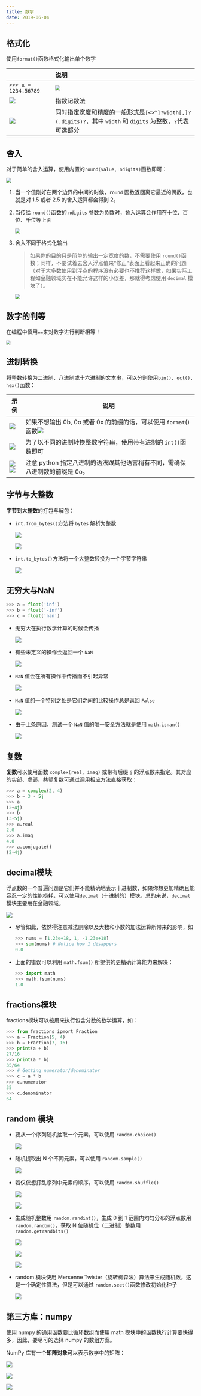 ```yaml
---
title: 数字
date: 2019-06-04
---
```


## 格式化

使用`format()`函数格式化输出单个数字

|                                                      | 说明                                                         |
| :--------------------------------------------------- | :----------------------------------------------------------- |
| `>>> x = 1234.56789`                                 | <img src="https://figure-bed.chua-n.com/notebook/Python/134.png" style="zoom:80%;" /> |
| ![](https://figure-bed.chua-n.com/notebook/Python/135.png) | 指数记数法                                                   |
| ![](https://figure-bed.chua-n.com/notebook/Python/136.png) | 同时指定宽度和精度的一般形式是`[<>^]?width[,]?(.digits)?`，其中 `width` 和 `digits` 为整数，`?`代表可选部分 |

## 舍入

对于简单的舍入运算，使用内置的`round(value, ndigits)`函数即可：

<img src="https://figure-bed.chua-n.com/notebook/Python/130.png" style="zoom:80%;" />

1. 当一个值刚好在两个边界的中间的时候，`round` 函数返回离它最近的偶数，也就是对 1.5 或者 2.5 的舍入运算都会得到 2。

2. 当传给 `round()`函数的 `ndigits` 参数为负数时，舍入运算会作用在十位、百位、千位等上面

     <img src="https://figure-bed.chua-n.com/notebook/Python/131.png" style="zoom:80%;" />

3. 舍入不同于格式化输出

    > 如果你的目的只是简单的输出一定宽度的数，不需要使用 `round()`函数；同样，不要试着去舍入浮点值来“修正”表面上看起来正确的问题（对于大多数使用到浮点的程序没有必要也不推荐这样做，如果实际工程如金融领域实在不能允许这样的小误差，那就得考虑使用 `decimal` 模块了）。

     <img src="https://figure-bed.chua-n.com/notebook/Python/132.png" style="zoom:80%;" />

## 数字的判等

在编程中慎用`==`来对数字进行判断相等！

<img src="https://figure-bed.chua-n.com/notebook/Python/571.png" style="zoom:67%;" />

## 进制转换

将整数转换为二进制、八进制或十六进制的文本串，可以分别使用`bin(), oct(), hex()`函数：

| 示例                                                         | 说明                                                         |
| ------------------------------------------------------------ | ------------------------------------------------------------ |
| ![](https://figure-bed.chua-n.com/notebook/Python/137.png)         | 如果不想输出 0b, 0o 或者 0x 的前缀的话，可以使用 `format`()函数![](https://figure-bed.chua-n.com/notebook/Python/138.png)<br /> |
| ![](https://figure-bed.chua-n.com/notebook/Python/139.png)         | 为了以不同的进制转换整数字符串，使用带有进制的 `int()`函数即可 |
| ![](https://figure-bed.chua-n.com/notebook/Python/140.png)<br />![](https://figure-bed.chua-n.com/notebook/Python/141.png) | 注意 python 指定八进制的语法跟其他语言稍有不同，需确保八进制数的前缀是 0o。 |

## 字节与大整数

**字节到大整数**的打包与解包：

- `int.from_bytes()`方法将 `bytes` 解析为整数

    ![](https://figure-bed.chua-n.com/notebook/Python/142.png)

    ![](https://figure-bed.chua-n.com/notebook/Python/143.png)

- `int.to_bytes()`方法将一个大整数转换为一个字节字符串

    ![](https://figure-bed.chua-n.com/notebook/Python/144.png)

## 无穷大与NaN

```python
>>> a = float('inf')
>>> b = float('-inf')
>>> c = float('nan')
```

- 无穷大在执行数学计算的时候会传播

    ![](https://figure-bed.chua-n.com/notebook/Python/145.png)

- 有些未定义的操作会返回一个 `NaN`

    ![](https://figure-bed.chua-n.com/notebook/Python/146.png)

- `NaN` 值会在所有操作中传播而不引起异常

    ![](https://figure-bed.chua-n.com/notebook/Python/147.png)

- `NaN` 值的一个特别之处是它们之间的比较操作总是返回 `False`

    ![](https://figure-bed.chua-n.com/notebook/Python/148.png)

- 由于上条原因，测试一个 `NaN` 值的唯一安全方法就是使用 `math.isnan()`

    ![](https://figure-bed.chua-n.com/notebook/Python/149.png)

## 复数

**复数**可以使用函数 `complex(real, imag)` 或带有后缀 `j` 的浮点数来指定。其对应的实部、虚部、共轭复数可通过调用相应方法直接获取：

```python
>>> a = complex(2, 4)
>>> b = 3 - 5j
>>> a
(2+4j)
>>> b
(3-5j)
>>> a.real
2.0
>>> a.imag
4.0
>>> a.conjugate()
(2-4j)
```

## decimal模块

浮点数的一个普遍问题是它们并不能精确地表示十进制数，如果你想更加精确且能容忍一定的性能损耗，可以使用`decimal`（十进制的）模块。总的来说，`decimal` 模块主要用在金融领域。

![](https://figure-bed.chua-n.com/notebook/Python/133.png)

-   尽管如此，依然得注意减法删除以及大数和小数的加法运算所带来的影响，如

    ```python
    >>> nums = [1.23e+18, 1, -1.23e+18]
    >>> sum(nums) # Notice how 1 disappers
    0.0
    ```

-   上面的错误可以利用 `math.fsum()` 所提供的更精确计算能力来解决：

    ```python
    >>> import math
    >>> math.fsum(nums)
    1.0
    ```

## fractions模块

fractions模块可以被用来执行包含分数的数学运算，如：

```python
>>> from fractions ipmort Fraction
>>> a = Fraction(5, 4)
>>> b = Fraction(7, 16)
>>> print(a + b)
27/16
>>> print(a * b)
35/64
>>> # Getting numerator/denominator
>>> c = a * b
>>> c.numerator
35
>>> c.denominator
64
```

## random 模块

-   要从一个序列随机抽取一个元素，可以使用 `random.choice()`

    ![](https://figure-bed.chua-n.com/notebook/Python/153.png)

-   随机提取出 N 个不同元素，可以使用 `random.sample()`

    ![](https://figure-bed.chua-n.com/notebook/Python/154.png)

-   若仅仅想打乱序列中元素的顺序，可以使用 `random.shuffle()`

    ![](https://figure-bed.chua-n.com/notebook/Python/155.png)

    ![](https://figure-bed.chua-n.com/notebook/Python/156.png)

-   生成随机整数用 `random.randint()`，生成 0 到 1 范围内均匀分布的浮点数用 `random.random()`，获取 N 位随机位（二进制）整数用 `random.getrandbits()`

    ![](https://figure-bed.chua-n.com/notebook/Python/157.png)

    ![](https://figure-bed.chua-n.com/notebook/Python/158.png)

    ![](https://figure-bed.chua-n.com/notebook/Python/159.png)

-   random 模块使用 Mersenne Twister（旋转梅森法）算法来生成随机数，这是一个确定性算法，但是可以通过 `random.seet()`函数修改初始化种子

    ![](https://figure-bed.chua-n.com/notebook/Python/160.png)

## 第三方库：numpy 

使用 numpy 的通用函数要比循环数组而使用 math 模块中的函数执行计算要快得多，因此，要尽可的选择 numpy 的数组方案。

NumPy 库有一个**矩阵对象**可以表示数学中的矩阵：

![](https://figure-bed.chua-n.com/notebook/Python/150.png)

![](https://figure-bed.chua-n.com/notebook/Python/151.png)

![](https://figure-bed.chua-n.com/notebook/Python/152.png)
